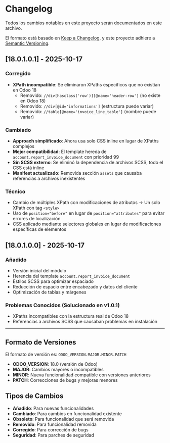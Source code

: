 # Changelog

Todos los cambios notables en este proyecto serán documentados en este archivo.

El formato está basado en [Keep a Changelog](https://keepachangelog.com/es-ES/1.0.0/),
y este proyecto adhiere a [Semantic Versioning](https://semver.org/lang/es/).

## [18.0.1.0.1] - 2025-10-17

### Corregido
- **XPath incompatible**: Se eliminaron XPaths específicos que no existían en Odoo 18
  - Removido: `//div[hasclass('row')][@name='header-row']` (no existe en Odoo 18)
  - Removido: `//div[@id='informations']` (estructura puede variar)
  - Removido: `//table[@name='invoice_line_table']` (nombre puede variar)
  
### Cambiado
- **Approach simplificado**: Ahora usa solo CSS inline en lugar de XPaths complejos
- **Mejor compatibilidad**: El template hereda de `account.report_invoice_document` con prioridad 99
- **Sin SCSS externo**: Se eliminó la dependencia de archivos SCSS, todo el CSS está inline
- **Manifest actualizado**: Removida sección `assets` que causaba referencias a archivos inexistentes

### Técnico
- Cambio de múltiples XPath con modificaciones de atributos → Un solo XPath con tag `<style>`
- Uso de `position="before"` en lugar de `position="attributes"` para evitar errores de localización
- CSS aplicado mediante selectores globales en lugar de modificaciones específicas de elementos

## [18.0.1.0.0] - 2025-10-17

### Añadido
- Versión inicial del módulo
- Herencia del template `account.report_invoice_document`
- Estilos SCSS para optimizar espaciado
- Reducción de espacio entre encabezado y datos del cliente
- Optimización de tablas y márgenes

### Problemas Conocidos (Solucionado en v1.0.1)
- XPaths incompatibles con la estructura real de Odoo 18
- Referencias a archivos SCSS que causaban problemas en instalación

---

## Formato de Versiones

El formato de versión es: `ODOO_VERSION.MAJOR.MINOR.PATCH`

- **ODOO_VERSION**: 18.0 (versión de Odoo)
- **MAJOR**: Cambios mayores o incompatibles
- **MINOR**: Nueva funcionalidad compatible con versiones anteriores
- **PATCH**: Correcciones de bugs y mejoras menores

## Tipos de Cambios

- **Añadido**: Para nuevas funcionalidades
- **Cambiado**: Para cambios en funcionalidad existente
- **Obsoleto**: Para funcionalidad que será removida
- **Removido**: Para funcionalidad removida
- **Corregido**: Para corrección de bugs
- **Seguridad**: Para parches de seguridad
